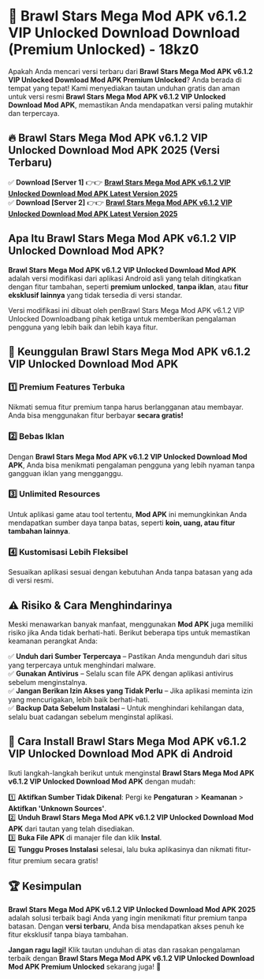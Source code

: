 # 🎯 Brawl Stars Mega Mod APK v6.1.2 VIP Unlocked Download  Download (Premium Unlocked) -  18kz0

Apakah Anda mencari versi terbaru dari **Brawl Stars Mega Mod APK v6.1.2 VIP Unlocked Download Mod APK Premium Unlocked**? Anda berada di tempat yang tepat! Kami menyediakan tautan unduhan gratis dan aman untuk versi resmi **Brawl Stars Mega Mod APK v6.1.2 VIP Unlocked Download Mod APK**, memastikan Anda mendapatkan versi paling mutakhir dan terpercaya.

## 🔥 Brawl Stars Mega Mod APK v6.1.2 VIP Unlocked Download Mod APK 2025 (Versi Terbaru)

✅ **Download [Server 1]** 👉👉 [**Brawl Stars Mega Mod APK v6.1.2 VIP Unlocked Download Mod APK Latest Version 2025**](https://momento.my/?title=Brawl_Stars_Mega_Mod_APK_v6.1.2_VIP_Unlocked_Download)  
✅ **Download [Server 2]** 👉👉 [**Brawl Stars Mega Mod APK v6.1.2 VIP Unlocked Download Mod APK Latest Version 2025**](https://momento.my/?title=Brawl_Stars_Mega_Mod_APK_v6.1.2_VIP_Unlocked_Download)  

## Apa Itu Brawl Stars Mega Mod APK v6.1.2 VIP Unlocked Download Mod APK?

**Brawl Stars Mega Mod APK v6.1.2 VIP Unlocked Download Mod APK** adalah versi modifikasi dari aplikasi Android asli yang telah ditingkatkan dengan fitur tambahan, seperti **premium unlocked**, **tanpa iklan**, atau **fitur eksklusif lainnya** yang tidak tersedia di versi standar.

Versi modifikasi ini dibuat oleh penBrawl Stars Mega Mod APK v6.1.2 VIP Unlocked Downloadbang pihak ketiga untuk memberikan pengalaman pengguna yang lebih baik dan lebih kaya fitur.

## 🎯 Keunggulan Brawl Stars Mega Mod APK v6.1.2 VIP Unlocked Download Mod APK

### 1️⃣ Premium Features Terbuka
Nikmati semua fitur premium tanpa harus berlangganan atau membayar. Anda bisa menggunakan fitur berbayar **secara gratis!**

### 2️⃣ Bebas Iklan
Dengan **Brawl Stars Mega Mod APK v6.1.2 VIP Unlocked Download Mod APK**, Anda bisa menikmati pengalaman pengguna yang lebih nyaman tanpa gangguan iklan yang mengganggu.

### 3️⃣ Unlimited Resources
Untuk aplikasi game atau tool tertentu, **Mod APK** ini memungkinkan Anda mendapatkan sumber daya tanpa batas, seperti **koin, uang, atau fitur tambahan lainnya**.

### 4️⃣ Kustomisasi Lebih Fleksibel
Sesuaikan aplikasi sesuai dengan kebutuhan Anda tanpa batasan yang ada di versi resmi.

## ⚠️ Risiko & Cara Menghindarinya

Meski menawarkan banyak manfaat, menggunakan **Mod APK** juga memiliki risiko jika Anda tidak berhati-hati. Berikut beberapa tips untuk memastikan keamanan perangkat Anda:

✅ **Unduh dari Sumber Terpercaya** – Pastikan Anda mengunduh dari situs yang terpercaya untuk menghindari malware.  
✅ **Gunakan Antivirus** – Selalu scan file APK dengan aplikasi antivirus sebelum menginstalnya.  
✅ **Jangan Berikan Izin Akses yang Tidak Perlu** – Jika aplikasi meminta izin yang mencurigakan, lebih baik berhati-hati.  
✅ **Backup Data Sebelum Instalasi** – Untuk menghindari kehilangan data, selalu buat cadangan sebelum menginstal aplikasi.

## 📌 Cara Install Brawl Stars Mega Mod APK v6.1.2 VIP Unlocked Download Mod APK di Android

Ikuti langkah-langkah berikut untuk menginstal **Brawl Stars Mega Mod APK v6.1.2 VIP Unlocked Download Mod APK** dengan mudah:

1️⃣ **Aktifkan Sumber Tidak Dikenal**: Pergi ke **Pengaturan** > **Keamanan** > **Aktifkan 'Unknown Sources'**.  
2️⃣ **Unduh Brawl Stars Mega Mod APK v6.1.2 VIP Unlocked Download Mod APK** dari tautan yang telah disediakan.  
3️⃣ **Buka File APK** di manajer file dan klik **Instal**.  
4️⃣ **Tunggu Proses Instalasi** selesai, lalu buka aplikasinya dan nikmati fitur-fitur premium secara gratis!

## 🏆 Kesimpulan

**Brawl Stars Mega Mod APK v6.1.2 VIP Unlocked Download Mod APK 2025** adalah solusi terbaik bagi Anda yang ingin menikmati fitur premium tanpa batasan. Dengan **versi terbaru**, Anda bisa mendapatkan akses penuh ke fitur eksklusif tanpa biaya tambahan.

**Jangan ragu lagi!** Klik tautan unduhan di atas dan rasakan pengalaman terbaik dengan **Brawl Stars Mega Mod APK v6.1.2 VIP Unlocked Download Mod APK Premium Unlocked** sekarang juga! 🚀
